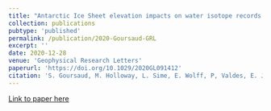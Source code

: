 ```yaml
---
title: "Antarctic Ice Sheet elevation impacts on water isotope records during the Last Interglacial"
collection: publications
pubtype: 'published'
permalink: /publication/2020-Goursaud-GRL
excerpt: ''
date: 2020-12-28
venue: 'Geophysical Research Letters'
paperurl: 'https://doi.org/10.1029/2020GL091412'
citation: 'S. Goursaud, M. Holloway, L. Sime, E. Wolff, P, Valdes, E. J. Steig, and A. G. Pauling (2020). &quot;Antarctic Ice Sheet elevation impacts on water isotope recprds during the Last Interglacial&quot; <i>Geophysical Research Letters</i>. 47: e2020GL091412'
---
```


[Link to paper here](https://doi.org/10.1029/2020GL091412)
